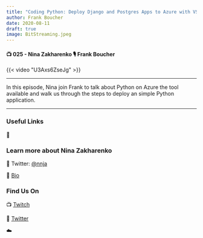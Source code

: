 ```yaml
---
title: "Coding Python: Deploy Django and Postgres Apps to Azure with VS Code"
author: Frank Boucher
date: 2020-08-11
draft: true
image: BitStreaming.jpeg
---
```


#### 📺 025 - Nina Zakharenko 🎙️ Frank Boucher

<!--more-->

{{< video "U3Axs6ZseJg" >}}

---

In this episode, Nina join Frank to talk about Python on Azure the tool available and walk us through the steps to deploy an simple Python application.



---

### Useful Links

🔗 

### Learn more about Nina Zakharenko

🔗 Twitter: [@nnja](https://twitter.com/nnja)

🔗 [Bio](https://developer.microsoft.com/en-us/advocates/nina-zakharenko)


### Find Us On

📺 [Twitch](https://www.twitch.tv/microsoftdeveloper)

🔗 [Twitter](https://twitter.com/fboucheros)

☁️
